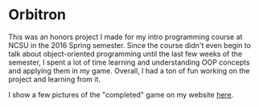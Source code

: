 # Orbitron
This was an honors project I made for my intro programming course at NCSU in the 2016 Spring semester.  Since the course didn't even begin to talk about object-oriented programming until the last few weeks of the semester, I spent a lot of time learning and understanding OOP concepts and applying them in my game.  Overall, I had a ton of fun working on the project and learning from it.

I show a few pictures of the "completed" game on my website [here](http://www4.ncsu.edu/~stparham/projects.html).
